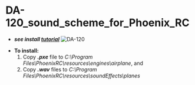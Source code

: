 # DA-120_sound_scheme_for_Phoenix_RC
  * ***see install [tutorial](#Tutorial)***
![DA-120](https://cdn.shopify.com/s/files/1/0826/8595/products/DA-120_1024x1024.jpg?v=1431524674)

<a id="Tutorial"></a>
 * **To install:**
    1. Copy ***.pxe*** file to *C:\Program Files\PhoenixRC\resources\engines\airplane*, and 
    2. Copy ***.wav*** files to *C:\Program Files\PhoenixRC\resources\soundEffects\planes*
